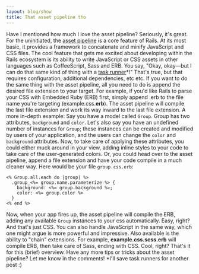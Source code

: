 ```yaml
---
layout: blog/show
title: That asset pipeline tho
---
```


Have I mentioned how much I love the asset pipeline? Seriously, it's great. For the uninitiated, the [asset pipeline](http://guides.rubyonrails.org/asset_pipeline.html) is a core feature of Rails. At its most basic, it provides a framework to concatenate and minify JavaScript and CSS files. The cool feature that gets me excited about developing within the Rails ecosystem is its ability to write JavaScript or CSS assets in other languages such as CoffeeScript, Sass and ERB. You say, "Okay, okay—but I can do that same kind of thing with a [task runner](http://gruntjs.com)*!" That's true, but that requires configuration, additional dependencies, etc etc. If you want to do the same thing with the asset pipeline, all you need to do is append the desired file extension to your target. For example, if you'd like Rails to parse your CSS with Embedded Ruby (ERB) first, simply append .erb to the file name you're targeting (example.css.**erb**). The asset pipeline will compile the last file extension and work its way inward to the last file extension. A more in-depth example: Say you have a model called `Group`. Group has two attributes, `background` and `color`. Let's also say you have an undefined number of instances for `Group`; these instances can be created and modified by users of your application, and the users can change the `color` and `background` attributes. Now, to take care of applying these attributes, you could either muck around in your view, adding inline styles to your code to take care of the user-generated colors. Or, you could head over to the asset pipeline, append a file extension and have your code compile in a much cleaner way. Here would be your file `group.css.erb`:

	<% Group.all.each do |group| %>
	  .group_<%= group.name.parameterize %> {
	    background: <%= group.background %>;
	    color: <%= group.color %>
	  }
	<% end %>

 Now, when your app fires up, the asset pipeline will compile the ERB, adding any available `Group` instances to your css automatically. Easy, right? And that's just CSS. You can also handle JavaScript in the same way, which one might argue is more powerful and impressive. Also available is the ability to "chain" extensions. For example, **example.css.scss.erb** will compile ERB, then take care of Sass, ending with CSS. Cool, right? That's it for this (brief) overview. Have any more tips or tricks about the asset pipeline? Let me know in the comments! *I'll save task runners for another post :)
